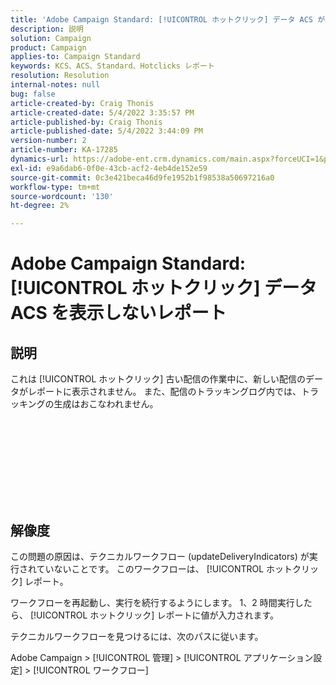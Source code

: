 ```yaml
---
title: 'Adobe Campaign Standard: [!UICONTROL ホットクリック] データ ACS が表示されないレポート'
description: 説明
solution: Campaign
product: Campaign
applies-to: Campaign Standard
keywords: KCS、ACS、Standard、Hotclicks レポート
resolution: Resolution
internal-notes: null
bug: false
article-created-by: Craig Thonis
article-created-date: 5/4/2022 3:35:57 PM
article-published-by: Craig Thonis
article-published-date: 5/4/2022 3:44:09 PM
version-number: 2
article-number: KA-17285
dynamics-url: https://adobe-ent.crm.dynamics.com/main.aspx?forceUCI=1&pagetype=entityrecord&etn=knowledgearticle&id=263c22df-bfcb-ec11-a7b5-6045bd00dbbc
exl-id: e9a6dab6-0f0e-43cb-acf2-4eb4de152e59
source-git-commit: 0c3e421beca46d9fe1952b1f98538a50697216a0
workflow-type: tm+mt
source-wordcount: '130'
ht-degree: 2%

---
```


# Adobe Campaign Standard: [!UICONTROL ホットクリック] データ ACS を表示しないレポート

## 説明

これは [!UICONTROL ホットクリック] 古い配信の作業中に、新しい配信のデータがレポートに表示されません。 また、配信のトラッキングログ内では、トラッキングの生成はおこなわれません。<br><br> <br><br>

 <br>

<br><br> 

## 解像度


この問題の原因は、テクニカルワークフロー (updateDeliveryIndicators) が実行されていないことです。 このワークフローは、 [!UICONTROL ホットクリック] レポート。

ワークフローを再起動し、実行を続行するようにします。 1、2 時間実行したら、 [!UICONTROL ホットクリック] レポートに値が入力されます。



テクニカルワークフローを見つけるには、次のパスに従います。

Adobe Campaign > [!UICONTROL 管理] > [!UICONTROL アプリケーション設定] > [!UICONTROL ワークフロー]
